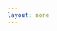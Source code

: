 ```yaml
---
layout: none
---
```


<RedoclyAPIBlock src="/firefly-services/docs/lightroom_getStatus.json" width="600px" disableSidebar hideTryItPanel />
